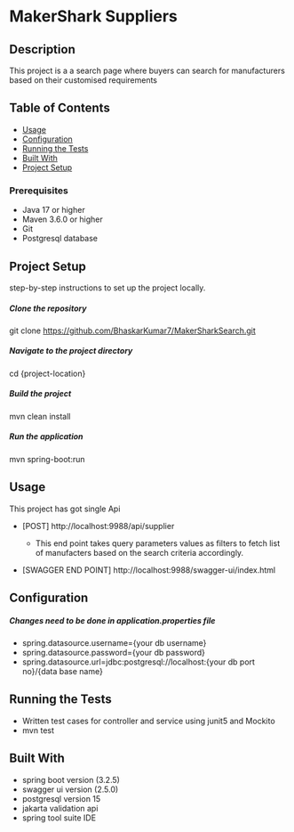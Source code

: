 # MakerShark Suppliers

## Description
This project is a a search page where buyers can search for manufacturers based on their customised requirements

## Table of Contents
- [Usage](#usage)
- [Configuration](#configuration)
- [Running the Tests](#running-the-tests)
- [Built With](#built-with)
- [Project Setup](#project-setup)


### Prerequisites
- Java 17 or higher
- Maven 3.6.0 or higher
- Git
- Postgresql database

## Project Setup
step-by-step instructions to set up the project locally.

##### Clone the repository
git clone https://github.com/BhaskarKumar7/MakerSharkSearch.git

##### Navigate to the project directory
cd {project-location}

##### Build the project
mvn clean install

##### Run the application
mvn spring-boot:run

## Usage
This project has got single Api
- [POST] http://localhost:9988/api/supplier
	- This end point takes query parameters values as filters to fetch  list of manufacters based on the search criteria accordingly.

- [SWAGGER END POINT] http://localhost:9988/swagger-ui/index.html

## Configuration
##### Changes need to be done in application.properties file
- spring.datasource.username={your db username}
- spring.datasource.password={your db password}
- spring.datasource.url=jdbc:postgresql://localhost:{your db port no}/{data base name}

## Running the Tests
- Written test cases for controller and service using junit5 and Mockito
- mvn test

## Built With
- spring boot version (3.2.5)
- swagger ui version (2.5.0)
- postgresql version 15
- jakarta validation api
- spring tool suite IDE



